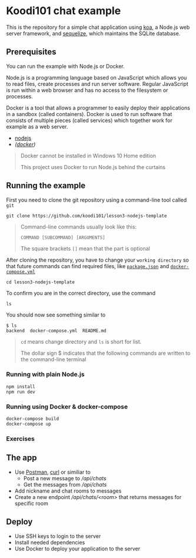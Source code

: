 # Koodi101 chat example

This is the repository for a simple chat application using
[koa](http://koajs.com/), a Node.js web server framework, and [sequelize](http://docs.sequelizejs.com/), which maintains the SQLite database.

## Prerequisites

You can run the example with Node.js or Docker.

Node.js is a programming language based on JavaScript which allows you to read files, create processes and run server software. Regular JavaScript is run within a web browser and has no access to the filesystem or processes.

Docker is a tool that allows a programmer to easily deploy their applications in a sandbox (called containers). Docker is used to run software that consists of multiple pieces (called services) which together work for example as a web server.

- [nodejs](http://nodejs.org)
- _([docker](http://docker.com))_

> Docker cannot be installed in Windows 10 Home edition
>
> This project uses Docker to run Node.js behind the curtains

## Running the example

First you need to clone the git repository using a command-line tool called `git`

    git clone https://github.com/koodi101/lesson3-nodejs-template

> Command-line commands usually look like this:
>
>     COMMAND [SUBCOMMAND] [ARGUMENTS]
>
> The square brackets `[]` mean that the part is optional

After cloning the repository, you have to change your `working directory` so that future commands can find required files, like [`package.json`](backend/package.json) and [`docker-compose.yml`](docker-compose.yml)

    cd lesson3-nodejs-template

To confirm you are in the correct directory, use the command

    ls

You should now see something similar to

    $ ls
    backend  docker-compose.yml  README.md

> `cd` means change directory and `ls` is short for list.
>
> The dollar sign \$ indicates that the following commands are written to the command-line terminal

### Running with plain Node.js

    npm install
    npm run dev

### Running using Docker & docker-compose

    docker-compose build
    docker-compose up

### Exercises

## The app

- Use [Postman](https://www.getpostman.com/), [curl](https://linux.die.net/man/1/curl) or similiar to
  - Post a new message to _/api/chats_
  - Get the messages from _/api/chats_
- Add nickname and chat rooms to messages
- Create a new endpoint _/api/chats/\<room\>_ that returns messages for specific room

## Deploy

- Use SSH keys to login to the server
- Install needed dependencies
- Use Docker to deploy your application to the server
